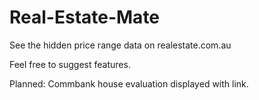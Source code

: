 # Real-Estate-Mate

See the hidden price range data on realestate.com.au


Feel free to suggest features. 


Planned: Commbank house evaluation displayed with link.

